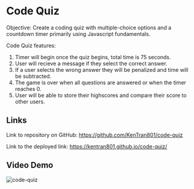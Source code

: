 # Code Quiz

Objective: Create a coding quiz with multiple-choice options and a countdown timer primarily using Javascript fundamentals.

Code Quiz features:
1. Timer will begin once the quiz begins, total time is 75 seconds.
2. User will recieve a message if they select the correct answer.
3. If a user selects the wrong answer they will be penalized and time will be subtracted.
4. The game is over when all questions are answered or when the timer reaches 0.
5. User will be able to store their highscores and compare their score to other users.

## Links

Link to repository on GitHub: https://github.com/KenTran801/code-quiz

Link to the deployed link: https://kentran801.github.io/code-quiz/

## Video Demo
![code-quiz](https://user-images.githubusercontent.com/72709180/104137548-e3445380-535a-11eb-885b-e7fa2fe77058.gif)
